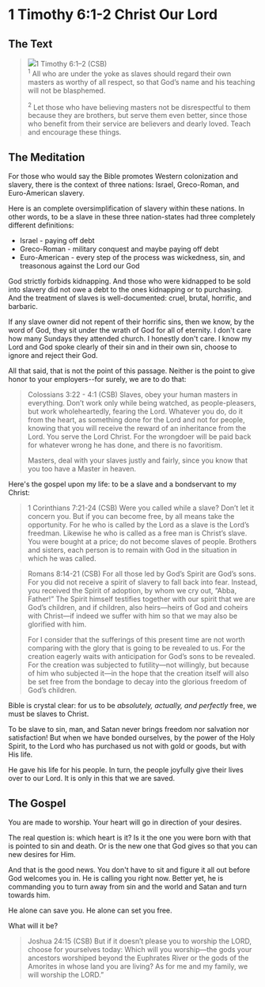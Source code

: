 # 1 Timothy 6:1-2 Christ Our Lord

## The Text

><img class="intro-right" src="/images/art-timothy.jpg">1 Timothy 6:1–2 (CSB)  
><sup>1</sup> All who are under the yoke as slaves should regard their own masters as worthy of all respect, so that God’s name and his teaching will not be blasphemed. 
>
><sup>2</sup> Let those who have believing masters not be disrespectful to them because they are brothers, but serve them even better, since those who benefit from their service are believers and dearly loved. Teach and encourage these things.

## The Meditation

For those who would say the Bible promotes Western colonization and slavery, there is the context of three nations: Israel, Greco-Roman, and Euro-American slavery.

Here is an complete oversimplification of slavery within these nations. In other words, to be a slave in these three nation-states had three completely different definitions:

* Israel - paying off debt
* Greco-Roman - military conquest and maybe paying off debt
* Euro-American - every step of the process was wickedness, sin, and treasonous against the Lord our God

God strictly forbids kidnapping. And those who were kidnapped to be sold into slavery did not owe a debt to the ones kidnapping or to purchasing. And the treatment of slaves is well-documented: cruel, brutal, horrific, and barbaric.

If any slave owner did not repent of their horrific sins, then we know, by the word of God, they sit under the wrath of God for all of eternity. I don't care how many Sundays they attended church. I honestly don't care. I know my Lord and God spoke clearly of their sin and in their own sin, choose to ignore and reject their God.

All that said, that is not the point of this passage. Neither is the point to give honor to your employers--for surely, we are to do that:

>Colossians 3:22 - 4:1 (CSB) Slaves, obey your human masters in everything. Don’t work only while being watched, as people-pleasers, but work wholeheartedly, fearing the Lord. Whatever you do, do it from the heart, as something done for the Lord and not for people, knowing that you will receive the reward of an inheritance from the Lord. You serve the Lord Christ. For the wrongdoer will be paid back for whatever wrong he has done, and there is no favoritism.
>
>Masters, deal with your slaves justly and fairly, since you know that you too have a Master in heaven.

Here's the gospel upon my life: to be a slave and a bondservant to my Christ:

>1 Corinthians 7:21-24 (CSB) Were you called while a slave? Don’t let it concern you. But if you can become free, by all means take the opportunity. For he who is called by the Lord as a slave is the Lord’s freedman. Likewise he who is called as a free man is Christ’s slave. You were bought at a price; do not become slaves of people. Brothers and sisters, each person is to remain with God in the situation in which he was called.

>Romans 8:14-21 (CSB) For all those led by God’s Spirit are God’s sons. For you did not receive a spirit of slavery to fall back into fear. Instead, you received the Spirit of adoption, by whom we cry out, “Abba, Father!” The Spirit himself testifies together with our spirit that we are God’s children, and if children, also heirs—heirs of God and coheirs with Christ—if indeed we suffer with him so that we may also be glorified with him.
>
>For I consider that the sufferings of this present time are not worth comparing with the glory that is going to be revealed to us. For the creation eagerly waits with anticipation for God’s sons to be revealed. For the creation was subjected to futility—not willingly, but because of him who subjected it—in the hope that the creation itself will also be set free from the bondage to decay into the glorious freedom of God’s children.

Bible is crystal clear: for us to be *absolutely, actually, and perfectly* free, we must be slaves to Christ.

To be slave to sin, man, and Satan never brings freedom nor salvation nor satisfaction! But when we have bonded ourselves, by the power of the Holy Spirit, to the Lord who has purchased us not with gold or goods, but with His life.

He gave his life for his people. In turn, the people joyfully give their lives over to our Lord. It is only in this that we are saved.

## The Gospel

You are made to worship. Your heart will go in direction of your desires.

The real question is: which heart is it? Is it the one you were born with that is pointed to sin and death. Or is the new one that God gives so that you can new desires for Him.

And that is the good news. You don't have to sit and figure it all out before God welcomes you in. He is calling you right now. Better yet, he is commanding you to turn away from sin and the world and Satan and turn towards him.

He alone can save you. He alone can set you free.

What will it be?

>Joshua 24:15 (CSB) But if it doesn’t please you to worship the LORD, choose for yourselves today: Which will you worship—the gods your ancestors worshiped beyond the Euphrates River or the gods of the Amorites in whose land you are living? As for me and my family, we will worship the LORD.”
